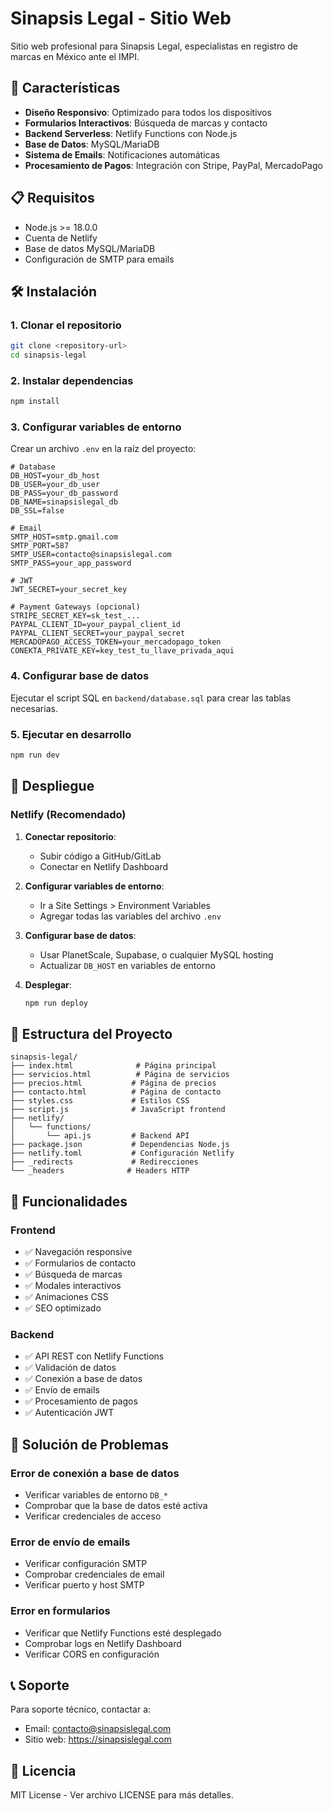# Sinapsis Legal - Sitio Web

Sitio web profesional para Sinapsis Legal, especialistas en registro de marcas en México ante el IMPI.

## 🚀 Características

- **Diseño Responsivo**: Optimizado para todos los dispositivos
- **Formularios Interactivos**: Búsqueda de marcas y contacto
- **Backend Serverless**: Netlify Functions con Node.js
- **Base de Datos**: MySQL/MariaDB
- **Sistema de Emails**: Notificaciones automáticas
- **Procesamiento de Pagos**: Integración con Stripe, PayPal, MercadoPago

## 📋 Requisitos

- Node.js >= 18.0.0
- Cuenta de Netlify
- Base de datos MySQL/MariaDB
- Configuración de SMTP para emails

## 🛠️ Instalación

### 1. Clonar el repositorio
```bash
git clone <repository-url>
cd sinapsis-legal
```

### 2. Instalar dependencias
```bash
npm install
```

### 3. Configurar variables de entorno
Crear un archivo `.env` en la raíz del proyecto:
```env
# Database
DB_HOST=your_db_host
DB_USER=your_db_user
DB_PASS=your_db_password
DB_NAME=sinapsislegal_db
DB_SSL=false

# Email
SMTP_HOST=smtp.gmail.com
SMTP_PORT=587
SMTP_USER=contacto@sinapsislegal.com
SMTP_PASS=your_app_password

# JWT
JWT_SECRET=your_secret_key

# Payment Gateways (opcional)
STRIPE_SECRET_KEY=sk_test_...
PAYPAL_CLIENT_ID=your_paypal_client_id
PAYPAL_CLIENT_SECRET=your_paypal_secret
MERCADOPAGO_ACCESS_TOKEN=your_mercadopago_token
CONEKTA_PRIVATE_KEY=key_test_tu_llave_privada_aqui
```

### 4. Configurar base de datos
Ejecutar el script SQL en `backend/database.sql` para crear las tablas necesarias.

### 5. Ejecutar en desarrollo
```bash
npm run dev
```

## 🚀 Despliegue

### Netlify (Recomendado)

1. **Conectar repositorio**:
   - Subir código a GitHub/GitLab
   - Conectar en Netlify Dashboard

2. **Configurar variables de entorno**:
   - Ir a Site Settings > Environment Variables
   - Agregar todas las variables del archivo `.env`

3. **Configurar base de datos**:
   - Usar PlanetScale, Supabase, o cualquier MySQL hosting
   - Actualizar `DB_HOST` en variables de entorno

4. **Desplegar**:
   ```bash
   npm run deploy
   ```

## 📁 Estructura del Proyecto

```
sinapsis-legal/
├── index.html              # Página principal
├── servicios.html          # Página de servicios
├── precios.html           # Página de precios
├── contacto.html          # Página de contacto
├── styles.css             # Estilos CSS
├── script.js              # JavaScript frontend
├── netlify/
│   └── functions/
│       └── api.js         # Backend API
├── package.json           # Dependencias Node.js
├── netlify.toml           # Configuración Netlify
├── _redirects             # Redirecciones
└── _headers              # Headers HTTP
```

## 🔧 Funcionalidades

### Frontend
- ✅ Navegación responsive
- ✅ Formularios de contacto
- ✅ Búsqueda de marcas
- ✅ Modales interactivos
- ✅ Animaciones CSS
- ✅ SEO optimizado

### Backend
- ✅ API REST con Netlify Functions
- ✅ Validación de datos
- ✅ Conexión a base de datos
- ✅ Envío de emails
- ✅ Procesamiento de pagos
- ✅ Autenticación JWT

## 🐛 Solución de Problemas

### Error de conexión a base de datos
- Verificar variables de entorno `DB_*`
- Comprobar que la base de datos esté activa
- Verificar credenciales de acceso

### Error de envío de emails
- Verificar configuración SMTP
- Comprobar credenciales de email
- Verificar puerto y host SMTP

### Error en formularios
- Verificar que Netlify Functions esté desplegado
- Comprobar logs en Netlify Dashboard
- Verificar CORS en configuración

## 📞 Soporte

Para soporte técnico, contactar a:
- Email: contacto@sinapsislegal.com
- Sitio web: https://sinapsislegal.com

## 📄 Licencia

MIT License - Ver archivo LICENSE para más detalles. 